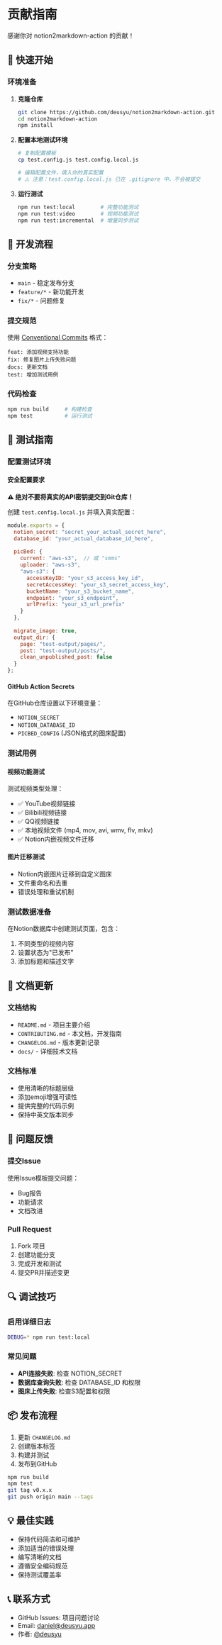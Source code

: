 # 贡献指南

感谢你对 notion2markdown-action 的贡献！

## 🚀 快速开始

### 环境准备

1. **克隆仓库**
   ```bash
   git clone https://github.com/deusyu/notion2markdown-action.git
   cd notion2markdown-action
   npm install
   ```

2. **配置本地测试环境**
   ```bash
   # 复制配置模板
   cp test.config.js test.config.local.js
   
   # 编辑配置文件，填入你的真实配置
   # ⚠️ 注意：test.config.local.js 已在 .gitignore 中，不会被提交
   ```

3. **运行测试**
   ```bash
   npm run test:local        # 完整功能测试
   npm run test:video        # 视频功能测试
   npm run test:incremental  # 增量同步测试
   ```

## 🔧 开发流程

### 分支策略
- `main` - 稳定发布分支
- `feature/*` - 新功能开发
- `fix/*` - 问题修复

### 提交规范
使用 [Conventional Commits](https://www.conventionalcommits.org/) 格式：

```
feat: 添加视频支持功能
fix: 修复图片上传失败问题
docs: 更新文档
test: 增加测试用例
```

### 代码检查
```bash
npm run build     # 构建检查
npm test          # 运行测试
```

## 🧪 测试指南

### 配置测试环境

#### 安全配置要求
**⚠️ 绝对不要将真实的API密钥提交到Git仓库！**

创建 `test.config.local.js` 并填入真实配置：

```javascript
module.exports = {
  notion_secret: "secret_your_actual_secret_here",
  database_id: "your_actual_database_id_here",
  
  picBed: {
    current: "aws-s3",  // 或 "smms"
    uploader: "aws-s3",
    "aws-s3": {
      accessKeyID: "your_s3_access_key_id",
      secretAccessKey: "your_s3_secret_access_key",
      bucketName: "your_s3_bucket_name",
      endpoint: "your_s3_endpoint",
      urlPrefix: "your_s3_url_prefix"
    }
  },
  
  migrate_image: true,
  output_dir: {
    page: "test-output/pages/",
    post: "test-output/posts/",
    clean_unpublished_post: false
  }
};
```

#### GitHub Action Secrets
在GitHub仓库设置以下环境变量：
- `NOTION_SECRET`
- `NOTION_DATABASE_ID` 
- `PICBED_CONFIG` (JSON格式的图床配置)

### 测试用例

#### 视频功能测试
测试视频类型处理：
- ✅ YouTube视频链接
- ✅ Bilibili视频链接  
- ✅ QQ视频链接
- ✅ 本地视频文件 (mp4, mov, avi, wmv, flv, mkv)
- ✅ Notion内嵌视频文件迁移

#### 图片迁移测试
- Notion内嵌图片迁移到自定义图床
- 文件重命名和去重
- 错误处理和重试机制

### 测试数据准备

在Notion数据库中创建测试页面，包含：
1. 不同类型的视频内容
2. 设置状态为"已发布"
3. 添加标题和描述文字

## 📝 文档更新

### 文档结构
- `README.md` - 项目主要介绍
- `CONTRIBUTING.md` - 本文档，开发指南
- `CHANGELOG.md` - 版本更新记录
- `docs/` - 详细技术文档

### 文档标准
- 使用清晰的标题层级
- 添加emoji增强可读性
- 提供完整的代码示例
- 保持中英文版本同步

## 🐛 问题反馈

### 提交Issue
使用Issue模板提交问题：
- Bug报告
- 功能请求
- 文档改进

### Pull Request
1. Fork 项目
2. 创建功能分支
3. 完成开发和测试
4. 提交PR并描述变更

## 🔍 调试技巧

### 启用详细日志
```bash
DEBUG=* npm run test:local
```

### 常见问题
- **API连接失败**: 检查 NOTION_SECRET
- **数据库查询失败**: 检查 DATABASE_ID 和权限
- **图床上传失败**: 检查S3配置和权限

## 📦 发布流程

1. 更新 `CHANGELOG.md`
2. 创建版本标签
3. 构建并测试
4. 发布到GitHub

```bash
npm run build
npm test
git tag v0.x.x
git push origin main --tags
```

## 💡 最佳实践

- 保持代码简洁和可维护
- 添加适当的错误处理
- 编写清晰的文档
- 遵循安全编码规范
- 保持测试覆盖率

## 📞 联系方式

- GitHub Issues: 项目问题讨论
- Email: daniel@deusyu.app
- 作者: [@deusyu](https://github.com/deusyu) 
